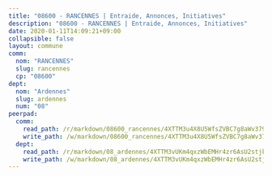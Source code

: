 ```yaml
---
title: "08600 - RANCENNES | Entraide, Annonces, Initiatives"
description: "08600 - RANCENNES | Entraide, Annonces, Initiatives"
date: 2020-01-11T14:09:21+09:00
collapsible: false
layout: commune
comm:
  nom: "RANCENNES"
  slug: rancennes
  cp: "08600"
dept:
  nom: "Ardennes"
  slug: ardennes
  num: "08"
peerpad:
  comm:
    read_path: /r/markdown/08600_rancennes/4XTTM3u4X8U5WfsZVBC7g8aWv379vyCRG5fqocHDdwqPpC7DT
    write_path: /w/markdown/08600_rancennes/4XTTM3u4X8U5WfsZVBC7g8aWv379vyCRG5fqocHDdwqPpC7DT-K3TgTyDCFCd2p6x5VGcBA5A4cqgyLj1eXGJsFH23o2bseKEnJUoS6dq8jdpZSDTZCmYQnaH4zMhzwrRLNG1wKfGJvDEx3xe7hhxtXdr1E7bHg2o3DPViazkCP7fSAimCwFQABekZ
  dept:
    read_path: /r/markdown/08_ardennes/4XTTM3vUKm4qxzWbEMHr4zr6AsU2stjkKdsaY9uMbmhXjv9QM
    write_path: /w/markdown/08_ardennes/4XTTM3vUKm4qxzWbEMHr4zr6AsU2stjkKdsaY9uMbmhXjv9QM-K3TgUMB9u4JvtZdFBPfBexH6pGeKJREiRZLakfAxGDqg6fgd1ib6XHxM9tkwaYxqJV2qNTbboL5jGpTS7re5rUf5cB5fLzdnicM4aJkF5ZXmkvCRXEh5XT7432iWRZFby5MMVbKP
---
```


